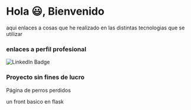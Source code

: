 <h1>Hola 😃, Bienvenido</h1>
aqui enlaces a cosas que he realizado en las distintas tecnologias que se utilizar

### enlaces a perfil profesional
<div id="badges">
  <a href="https://mx.linkedin.com/in/fernando-s%C3%A1nchez-ortega-b58665203">
    <img src="https://img.shields.io/badge/LinkedIn-blue?logo=linkedin&logoColor=white" alt="LinkedIn Badge"/>
  </a>
</div>

### Proyecto sin fines de lucro
<div>
  <a href="https://veterinaria-self.vercel.app/">
Página de perros perdidos
</a>
</div>
<style>
  /* Estilo para quitar el subrayado azul y agregar un margen */
  a {
    text-decoration: none; /* Quitar subrayado */
    margin-right: 10px;    /* Ajustar el margen derecho, puedes ajustar el valor según sea necesario */
  }
</style>

<!-- Ejemplo de enlace -->
<a href="https://fercaritafeliz.pythonanywhere.com/">un front basico en flask</a>
<!--
**fercaritafeliz/fercaritafeliz** is a ✨ _special_ ✨ repository because its `README.md` (this file) appears on your GitHub profile.

Here are some ideas to get you started:

- 🔭 I’m currently working on ...
- 🌱 I’m currently learning ...
- 👯 I’m looking to collaborate on ...
- 🤔 I’m looking for help with ...
- 💬 Ask me about ...
- 📫 How to reach me: ...
- 😄 Pronouns: ...
- ⚡ Fun fact: ...
-->
